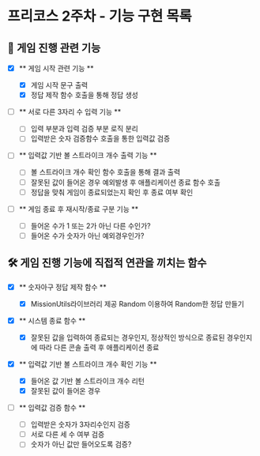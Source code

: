 # 프리코스 2주차 - 기능 구현 목록

## 🎳 게임 진행 관련 기능

- [x] ** 게임 시작 관련 기능 **

  - [x] 게임 시작 문구 출력
  - [x] 정답 제작 함수 호출을 통해 정답 생성

- [ ] ** 서로 다른 3자리 수 입력 기능 **

  - [ ] 입력 부분과 입력 검증 부분 로직 분리
  - [ ] 입력받은 숫자 검증함수 호출을 통한 입력값 검증

- [ ] ** 입력값 기반 볼 스트라이크 개수 출력 기능 **

  - [ ] 볼 스트라이크 개수 확인 함수 호출을 통해 결과 출력
  - [ ] 잘못된 값이 들어온 경우 예외발생 후 애플리케이션 종료 함수 호출
  - [ ] 정답을 맞춰 게임이 종료되었는지 확인 후 종료 여부 확인

- [ ] ** 게임 종료 후 재시작/종료 구분 기능 **

  - [ ] 들어온 수가 1 또는 2가 아닌 다른 수인가?
  - [ ] 들어온 수가 숫자가 아닌 예외경우인가?

## 🛠 게임 진행 기능에 직접적 연관을 끼치는 함수

- [x] ** 숫자아구 정답 제작 함수 **

  - [x] MissionUtils라이브러리 제공 Random 이용하여 Random한 정답 만들기

- [x] ** 시스템 종료 함수 **

  - [x] 잘못된 값을 입력하여 종료되는 경우인지, 정상적인 방식으로 종료된 경우인지에 따라 다른 콘솔 출력 후 애플리케이션 종료

- [x] ** 입력값 기반 볼 스트라이크 개수 확인 기능 **

  - [x] 들어온 값 기반 볼 스트라이크 개수 리턴
  - [x] 잘못된 값이 들어온 경우

- [ ] ** 입력값 검증 함수 **
  - [ ] 입력받은 숫자가 3자리수인지 검증
  - [ ] 서로 다른 세 수 여부 검증
  - [ ] 숫자가 아닌 값만 들어오도록 검증?
